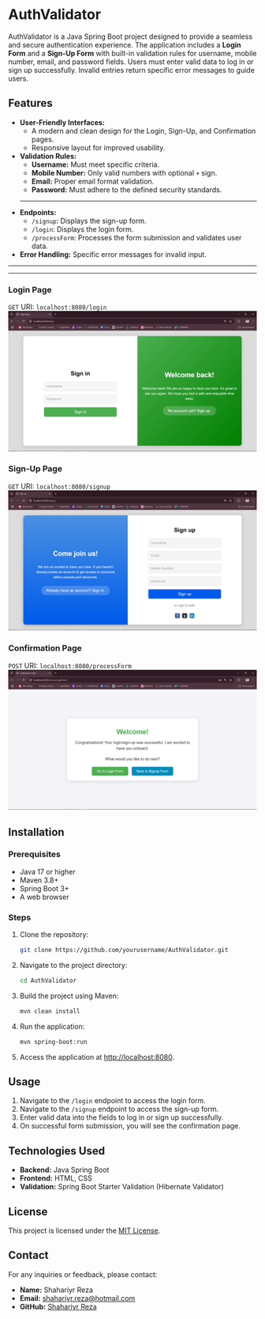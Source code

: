 # AuthValidator

AuthValidator is a Java Spring Boot project designed to provide a seamless and secure authentication experience. The application includes a **Login Form** and a **Sign-Up Form** with built-in validation rules for username, mobile number, email, and password fields. Users must enter valid data to log in or sign up successfully. Invalid entries return specific error messages to guide users.

## Features

- **User-Friendly Interfaces:**
  - A modern and clean design for the Login, Sign-Up, and Confirmation pages.
  - Responsive layout for improved usability.
- **Validation Rules:**
  - **Username:** Must meet specific criteria.
  - **Mobile Number:** Only valid numbers with optional `+` sign.
  - **Email:** Proper email format validation.
  - **Password:** Must adhere to the defined security standards.
  - ---
- **Endpoints:**
  - `/signup`: Displays the sign-up form.
  - `/login`: Displays the login form.
  - `/processForm`: Processes the form submission and validates user data.
- **Error Handling:** Specific error messages for invalid input. 
---
---

### Login Page
`GET` URI: `localhost:8080/login`
![Login Page](./Screenshoot/login.png)
<br />

### Sign-Up Page
`GET` URI: `localhost:8080/signup`
![Sign-Up Page](./Screenshoot/signup.png)

### Confirmation Page
`POST` URI: `localhost:8080/processForm`
![Confirmation Page](./Screenshoot/dashboard.png)

## Installation

### Prerequisites
- Java 17 or higher
- Maven 3.8+
- Spring Boot 3+
- A web browser

### Steps
1. Clone the repository:
   ```bash
   git clone https://github.com/yourusername/AuthValidator.git
   ```
2. Navigate to the project directory:
   ```bash
   cd AuthValidator
   ```
3. Build the project using Maven:
   ```bash
   mvn clean install
   ```
4. Run the application:
   ```bash
   mvn spring-boot:run
   ```
5. Access the application at [http://localhost:8080](http://localhost:8080).

## Usage

1. Navigate to the `/login` endpoint to access the login form.
2. Navigate to the `/signup` endpoint to access the sign-up form.
3. Enter valid data into the fields to log in or sign up successfully.
4. On successful form submission, you will see the confirmation page.

## Technologies Used

- **Backend:** Java Spring Boot
- **Frontend:** HTML, CSS
- **Validation:** Spring Boot Starter Validation (Hibernate Validator)

## License
This project is licensed under the [MIT License](LICENSE).

## Contact
For any inquiries or feedback, please contact:
- **Name:** Shahariyr Reza
- **Email:** shahariyr.reza@hotmail.com
- **GitHub:** [Shahariyr Reza](https://github.com/ShahariyrReza)

 
